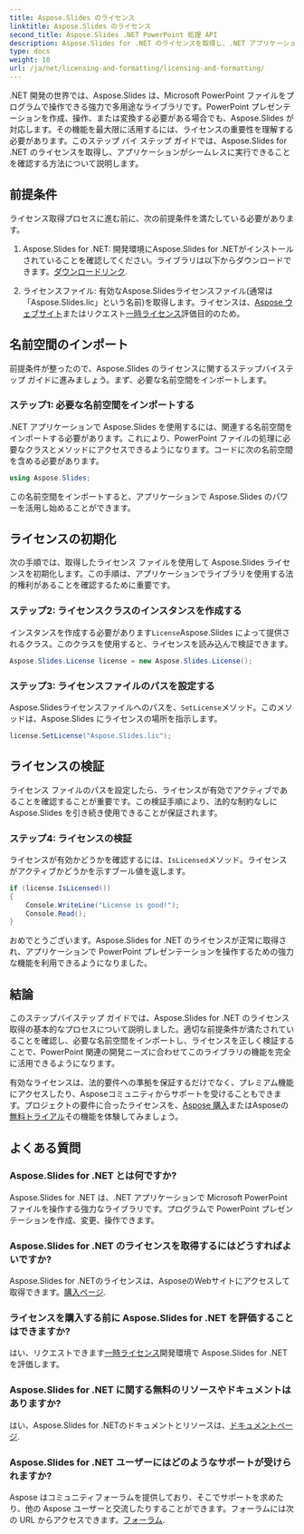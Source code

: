 ```yaml
---
title: Aspose.Slides のライセンス
linktitle: Aspose.Slides のライセンス
second_title: Aspose.Slides .NET PowerPoint 処理 API
description: Aspose.Slides for .NET のライセンスを取得し、.NET アプリケーションで PowerPoint 操作のパワーを最大限発揮する方法を学びます。
type: docs
weight: 10
url: /ja/net/licensing-and-formatting/licensing-and-formatting/
---
```


.NET 開発の世界では、Aspose.Slides は、Microsoft PowerPoint ファイルをプログラムで操作できる強力で多用途なライブラリです。PowerPoint プレゼンテーションを作成、操作、または変換する必要がある場合でも、Aspose.Slides が対応します。その機能を最大限に活用するには、ライセンスの重要性を理解する必要があります。このステップ バイ ステップ ガイドでは、Aspose.Slides for .NET のライセンスを取得し、アプリケーションがシームレスに実行できることを確認する方法について説明します。

## 前提条件

ライセンス取得プロセスに進む前に、次の前提条件を満たしている必要があります。

1. Aspose.Slides for .NET: 開発環境にAspose.Slides for .NETがインストールされていることを確認してください。ライブラリは以下からダウンロードできます。[ダウンロードリンク](https://releases.aspose.com/slides/net/).

2. ライセンスファイル: 有効なAspose.Slidesライセンスファイル(通常は「Aspose.Slides.lic」という名前)を取得します。ライセンスは、[Aspose ウェブサイト](https://purchase.aspose.com/buy)またはリクエスト[一時ライセンス](https://purchase.aspose.com/temporary-license/)評価目的のため。

## 名前空間のインポート

前提条件が整ったので、Aspose.Slides のライセンスに関するステップバイステップ ガイドに進みましょう。まず、必要な名前空間をインポートします。

### ステップ1: 必要な名前空間をインポートする

.NET アプリケーションで Aspose.Slides を使用するには、関連する名前空間をインポートする必要があります。これにより、PowerPoint ファイルの処理に必要なクラスとメソッドにアクセスできるようになります。コードに次の名前空間を含める必要があります。

```csharp
using Aspose.Slides;
```

この名前空間をインポートすると、アプリケーションで Aspose.Slides のパワーを活用し始めることができます。

## ライセンスの初期化

次の手順では、取得したライセンス ファイルを使用して Aspose.Slides ライセンスを初期化します。この手順は、アプリケーションでライブラリを使用する法的権利があることを確認するために重要です。

### ステップ2: ライセンスクラスのインスタンスを作成する

インスタンスを作成する必要があります`License`Aspose.Slides によって提供されるクラス。このクラスを使用すると、ライセンスを読み込んで検証できます。

```csharp
Aspose.Slides.License license = new Aspose.Slides.License();
```

### ステップ3: ライセンスファイルのパスを設定する

Aspose.Slidesライセンスファイルへのパスを、`SetLicense`メソッド。このメソッドは、Aspose.Slides にライセンスの場所を指示します。

```csharp
license.SetLicense("Aspose.Slides.lic");
```

## ライセンスの検証

ライセンス ファイルのパスを設定したら、ライセンスが有効でアクティブであることを確認することが重要です。この検証手順により、法的な制約なしに Aspose.Slides を引き続き使用できることが保証されます。

### ステップ4: ライセンスの検証

ライセンスが有効かどうかを確認するには、`IsLicensed`メソッド。ライセンスがアクティブかどうかを示すブール値を返します。

```csharp
if (license.IsLicensed())
{
    Console.WriteLine("License is good!");
    Console.Read();
}
```

おめでとうございます。Aspose.Slides for .NET のライセンスが正常に取得され、アプリケーションで PowerPoint プレゼンテーションを操作するための強力な機能を利用できるようになりました。

## 結論

このステップバイステップ ガイドでは、Aspose.Slides for .NET のライセンス取得の基本的なプロセスについて説明しました。適切な前提条件が満たされていることを確認し、必要な名前空間をインポートし、ライセンスを正しく検証することで、PowerPoint 関連の開発ニーズに合わせてこのライブラリの機能を完全に活用できるようになります。

有効なライセンスは、法的要件への準拠を保証するだけでなく、プレミアム機能にアクセスしたり、Asposeコミュニティからサポートを受けることもできます。プロジェクトの要件に合ったライセンスを、[Aspose 購入](https://purchase.aspose.com/buy)またはAsposeの[無料トライアル](https://releases.aspose.com/)その機能を体験してみましょう。

## よくある質問

### Aspose.Slides for .NET とは何ですか?
Aspose.Slides for .NET は、.NET アプリケーションで Microsoft PowerPoint ファイルを操作する強力なライブラリです。プログラムで PowerPoint プレゼンテーションを作成、変更、操作できます。

### Aspose.Slides for .NET のライセンスを取得するにはどうすればよいですか?
 Aspose.Slides for .NETのライセンスは、AsposeのWebサイトにアクセスして取得できます。[購入ページ](https://purchase.aspose.com/buy).

### ライセンスを購入する前に Aspose.Slides for .NET を評価することはできますか?
はい、リクエストできます[一時ライセンス](https://purchase.aspose.com/temporary-license/)開発環境で Aspose.Slides for .NET を評価します。

### Aspose.Slides for .NET に関する無料のリソースやドキュメントはありますか?
はい、Aspose.Slides for .NETのドキュメントとリソースは、[ドキュメントページ](https://reference.aspose.com/slides/net/).

### Aspose.Slides for .NET ユーザーにはどのようなサポートが受けられますか?
 Aspose はコミュニティフォーラムを提供しており、そこでサポートを求めたり、他の Aspose ユーザーと交流したりすることができます。フォーラムには次の URL からアクセスできます。[フォーラム](https://forum.aspose.com/).